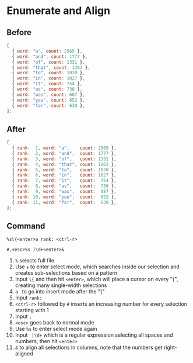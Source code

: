 # Enumerate and Align

## Before

```js
[
  { word: "a", count: 2565 },
  { word: "and", count: 1777 },
  { word: "of", count: 1331 },
  { word: "that", count: 1263 },
  { word: "to", count: 1030 },
  { word: "in", count: 1027 },
  { word: "it", count: 754 },
  { word: "as", count: 730 },
  { word: "was", count: 687 },
  { word: "you", count: 652 },
  { word: "for", count: 630 },
];
```

## After

```js
[
  { rank:  1, word: "a",    count: 2565 },
  { rank:  2, word: "and",  count: 1777 },
  { rank:  3, word: "of",   count: 1331 },
  { rank:  4, word: "that", count: 1263 },
  { rank:  5, word: "to",   count: 1030 },
  { rank:  6, word: "in",   count: 1027 },
  { rank:  7, word: "it",   count:  754 },
  { rank:  8, word: "as",   count:  730 },
  { rank:  9, word: "was",  count:  687 },
  { rank: 10, word: "you",  count:  652 },
  { rank: 11, word: "for",  count:  630 },
];
```

## Command

```
%s\{<enter>a rank: <ctrl-r>

#,<esc>%s |\d+<enter>&
```

1.  `%` selects full file
1.  Use `s` to enter select mode, which searches inside our selection and creates sub-selections based on a pattern
1.  Input `\{` and then hit `<enter>`, which will place a cursor on every "\{", creating many single-width selections
1.  `a ` to go into insert mode after the "\{"
1.  Input `rank: `
1.  `<ctrl-r>` followed by `#` inserts an increasing number for every selection starting with 1
1.  Input `,`
1.  `<esc>` goes back to normal mode
1.  Use `%s` to enter select mode again
1.  Input ` |\d+` which is a regular expression selecting all spaces and numbers, then hit `<enter>`
1.  `&` to align all selections in columns, note that the numbers get right-aligned
